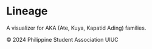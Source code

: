# Lineage

A visualizer for AKA (Ate, Kuya, Kapatid Ading) families.

© 2024 Philippine Student Association UIUC
